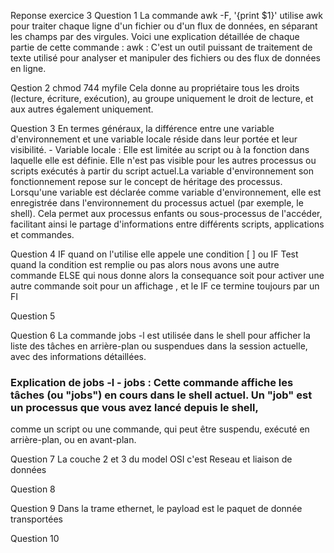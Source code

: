 Reponse exercice 3
Question 1
La commande awk -F, '{print $1}' utilise awk pour traiter chaque ligne d'un fichier ou d'un flux de données, en séparant les champs par des virgules. 
Voici une explication détaillée de chaque partie de cette commande : awk : C'est un outil puissant de traitement de texte utilisé pour analyser et manipuler des fichiers 
ou des flux de données en ligne.

Qestion 2
chmod 744 myfile
Cela donne au propriétaire tous les droits (lecture, écriture, exécution), au groupe uniquement le droit de lecture, et aux autres également uniquement.

Question 3
En termes généraux, la différence entre une variable d'environnement et une variable locale réside dans leur portée et leur visibilité. - 
Variable locale : Elle est limitée au script ou à la fonction dans laquelle elle est définie. Elle n'est pas visible pour les autres processus ou scripts exécutés 
à partir du script actuel.La variable d'environnement son fonctionnement repose sur le concept de héritage des processus. Lorsqu'une variable est déclarée comme variable d'environnement, 
elle est enregistrée dans l'environnement du processus actuel (par exemple, le shell). Cela permet aux processus enfants ou sous-processus de l'accéder, 
facilitant ainsi le partage d'informations entre différents scripts, applications et commandes.

Question 4
IF quand on l'utilise elle appele une condition [ ] ou IF
Test quand la condition est remplie ou pas alors nous avons une autre commande ELSE qui nous donne alors la consequance soit pour activer une autre commande 
soit pour un affichage , et le IF ce termine toujours par un FI

Question 5

Question 6
La commande jobs -l est utilisée dans le shell pour afficher la liste des tâches en arrière-plan ou suspendues dans la session actuelle, avec des informations détaillées. 
### Explication de jobs -l - jobs : Cette commande affiche les tâches (ou "jobs") en cours dans le shell actuel. Un "job" est un processus que vous avez lancé depuis le shell, 
comme un script ou une commande, qui peut être suspendu, exécuté en arrière-plan, ou en avant-plan.

Question 7
La couche 2 et 3 du model OSI c'est Reseau et liaison de données

Question 8

Question 9
Dans la trame ethernet, le payload est le paquet de donnée transportées

Question 10
